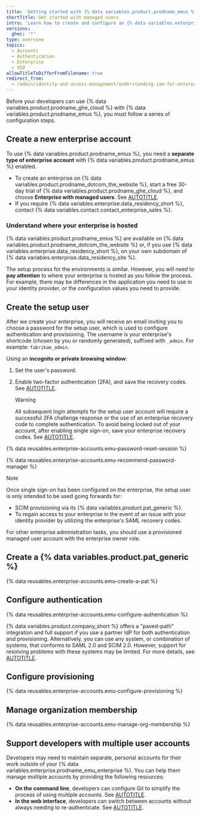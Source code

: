 ```yaml
---
title: 'Getting started with {% data variables.product.prodname_emus %}'
shortTitle: Get started with managed users
intro: 'Learn how to create and configure an {% data variables.enterprise.prodname_emu_enterprise %}.'
versions:
  ghec: '*'
type: overview
topics:
  - Accounts
  - Authentication
  - Enterprise
  - SSO
allowTitleToDifferFromFilename: true
redirect_from:
  - /admin/identity-and-access-management/understanding-iam-for-enterprises/getting-started-with-enterprise-managed-users
---
```


Before your developers can use {% data variables.product.prodname_ghe_cloud %} with {% data variables.product.prodname_emus %}, you must follow a series of configuration steps.

## Create a new enterprise account

To use {% data variables.product.prodname_emus %}, you need a **separate type of enterprise account** with {% data variables.product.prodname_emus %} enabled.

* To create an enterprise on {% data variables.product.prodname_dotcom_the_website %}, start a free 30-day trial of {% data variables.product.prodname_ghe_cloud %}, and choose **Enterprise with managed users**. See [AUTOTITLE](/admin/overview/setting-up-a-trial-of-github-enterprise-cloud).
* If you require {% data variables.enterprise.data_residency_short %}, contact {% data variables.contact.contact_enterprise_sales %}.

### Understand where your enterprise is hosted

{% data variables.product.prodname_emus %} are available on {% data variables.product.prodname_dotcom_the_website %} or, if you use {% data variables.enterprise.data_residency_short %}, on your own subdomain of {% data variables.enterprise.data_residency_site %}.

The setup process for the environments is similar. However, you will need to **pay attention** to where your enterprise is hosted as you follow the process. For example, there may be differences in the application you need to use in your identity provider, or the configuration values you need to provide.

## Create the setup user

After we create your enterprise, you will receive an email inviting you to choose a password for the setup user, which is used to configure authentication and provisioning. The username is your enterprise's shortcode (chosen by you or randomly generated), suffixed with `_admin`. For example: `fabrikam_admin`.

Using an **incognito or private browsing window**:

1. Set the user's password.
1. Enable two-factor authentication (2FA), and save the recovery codes. See [AUTOTITLE](/authentication/securing-your-account-with-two-factor-authentication-2fa/configuring-two-factor-authentication).

   > [!WARNING]
   > All subsequent login attempts for the setup user account will require a successful 2FA challenge response or the use of an enterprise recovery code to complete authentication. To avoid being locked out of your account, after enabling single sign-on, save your enterprise recovery codes. See [AUTOTITLE](/admin/managing-iam/managing-recovery-codes-for-your-enterprise/downloading-your-enterprise-accounts-single-sign-on-recovery-codes#downloading-codes-for-an-enterprise-with-enterprise-managed-users).

{% data reusables.enterprise-accounts.emu-password-reset-session %}

{% data reusables.enterprise-accounts.emu-recommend-password-manager %}

   > [!NOTE]
   > Once single sign-on has been configured on the enterprise, the setup user is only intended to be used going forwards for:
   >
   > * SCIM provisioning via its {% data variables.product.pat_generic %}.
   > * To regain access to your enterprise in the event of an issue with your identity provider by utilizing the enterprise's SAML recovery codes.
   >
   > For other enterprise administration tasks, you should use a provisioned managed user account with the enterprise owner role.

## Create a {% data variables.product.pat_generic %}

{% data reusables.enterprise-accounts.emu-create-a-pat %}

## Configure authentication

{% data reusables.enterprise-accounts.emu-configure-authentication %}

{% data variables.product.company_short %} offers a "paved-path" integration and full support if you use a partner IdP for both authentication and provisioning. Alternatively, you can use any system, or combination of systems, that conforms to SAML 2.0 and SCIM 2.0. However, support for resolving problems with these systems may be limited. For more details, see [AUTOTITLE](/admin/identity-and-access-management/understanding-iam-for-enterprises/about-enterprise-managed-users#identity-management-systems).

## Configure provisioning

{% data reusables.enterprise-accounts.emu-configure-provisioning %}

## Manage organization membership

{% data reusables.enterprise-accounts.emu-manage-org-membership %}

## Support developers with multiple user accounts

Developers may need to maintain separate, personal accounts for their work outside of your {% data variables.enterprise.prodname_emu_enterprise %}. You can help them manage multiple accounts by providing the following resources:

* **On the command line**, developers can configure Git to simplify the process of using multiple accounts. See [AUTOTITLE](/account-and-profile/setting-up-and-managing-your-personal-account-on-github/managing-your-personal-account/managing-multiple-accounts).
* **In the web interface**, developers can switch between accounts without always needing to re-authenticate. See [AUTOTITLE](/authentication/keeping-your-account-and-data-secure/switching-between-accounts).
